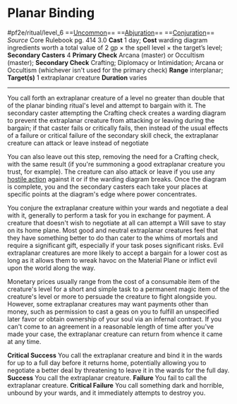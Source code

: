# Planar Binding
#pf2e/ritual/level_6
==[Uncommon](rulesncommon.md)== ==[Abjuration](rules/traits/abjuration.md)== ==[Conjuration](rulesconjuration.md)==
*Source* Core Rulebook pg. 414 3.0
**Cast** 1 day; **Cost** warding diagram ingredients worth a total value of 2 gp × the spell level × the target’s level; **Secondary Casters** 4
**Primary Check** Arcana (master) or Occultism (master); **Secondary Check** Crafting; Diplomacy or Intimidation; Arcana or Occultism (whichever isn't used for the primary check)
**Range** interplanar; **Target(s)** 1 extraplanar creature
**Duration** varies

---
You call forth an extraplanar creature of a level no greater than double that of the planar binding ritual's level and attempt to bargain with it. The secondary caster attempting the Crafting check creates a warding diagram to prevent the extraplanar creature from attacking or leaving during the bargain; if that caster fails or critically fails, then instead of the usual effects of a failure or critical failure of the secondary skill check, the extraplanar creature can attack or leave instead of negotiate

You can also leave out this step, removing the need for a Crafting check, with the same result (if you're summoning a good extraplanar creature you trust, for example). The creature can also attack or leave if you use any [hostile action](hostile%20action) against it or if the warding diagram breaks. Once the diagram is complete, you and the secondary casters each take your places at specific points at the diagram's edge where power concentrates.

You conjure the extraplanar creature within your wards and negotiate a deal with it, generally to perform a task for you in exchange for payment. A creature that doesn't wish to negotiate at all can attempt a Will save to stay on its home plane. Most good and neutral extraplanar creatures feel that they have something better to do than cater to the whims of mortals and require a significant gift, especially if your task poses significant risks. Evil extraplanar creatures are more likely to accept a bargain for a lower cost as long as it allows them to wreak havoc on the Material Plane or inflict evil upon the world along the way.

Monetary prices usually range from the cost of a consumable item of the creature's level for a short and simple task to a permanent magic item of the creature's level or more to persuade the creature to fight alongside you. However, some extraplanar creatures may want payments other than money, such as permission to cast a geas on you to fulfill an unspecified later favor or obtain ownership of your soul via an infernal contract. If you can't come to an agreement in a reasonable length of time after you've made your case, the extraplanar creature can return from whence it came at any time.

**Critical Success** You call the extraplanar creature and bind it in the wards for up to a full day before it returns home, potentially allowing you to negotiate a better deal by threatening to leave it in the wards for the full day.
**Success** You call the extraplanar creature.
**Failure** You fail to call the extraplanar creature.
**Critical Failure** You call something dark and horrible, unbound by your wards, and it immediately attempts to destroy you.